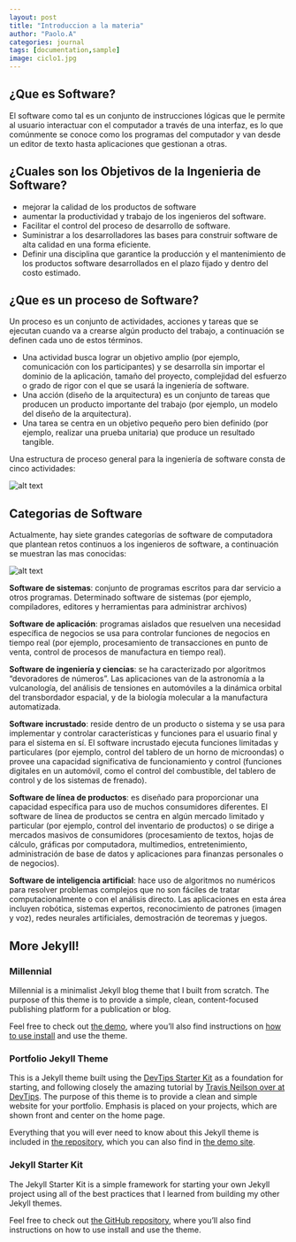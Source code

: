 ```yaml
---
layout: post
title: "Introduccion a la materia"
author: "Paolo.A"
categories: journal
tags: [documentation,sample]
image: ciclo1.jpg
---
```

## ¿Que es Software?

El software como tal es un conjunto de instrucciones lógicas que le permite al usuario interactuar con el computador a través de una interfaz, es lo que comúnmente se conoce como los programas del computador y van desde un editor de texto hasta aplicaciones que gestionan a otras.


## ¿Cuales son los Objetivos de la Ingenieria de Software?

* mejorar la calidad de los productos de software
* aumentar la productividad y trabajo de los ingenieros del software.
* Facilitar el control del proceso de desarrollo de software.
* Suministrar a los desarrolladores las bases para construir software de alta calidad en una forma eficiente.
* Definir una disciplina que garantice la producción y el mantenimiento de los productos software           desarrollados en el plazo fijado y dentro del costo estimado.

## ¿Que es un proceso de Software?

Un proceso es un conjunto de actividades, acciones y tareas que se ejecutan cuando va a crearse algún producto del trabajo, a continuación se definen cada uno de estos términos.

* Una actividad busca lograr un objetivo amplio (por ejemplo, comunicación con los participantes) y se desarrolla sin importar el dominio de la aplicación, tamaño del proyecto, complejidad del esfuerzo o grado de rigor con el que se usará la ingeniería de software.
* Una acción (diseño de la arquitectura) es un conjunto de tareas que producen un producto importante del trabajo (por ejemplo, un modelo del diseño de la arquitectura).
* Una tarea se centra en un objetivo pequeño pero bien definido (por ejemplo, realizar una prueba unitaria) que produce un resultado tangible.

Una estructura de proceso general para la ingeniería de software consta de cinco actividades:

![alt text](https://ingsotfwarekarlacevallos.files.wordpress.com/2015/04/4.png "Lagrange Demo Image") 



## Categorias de Software

Actualmente, hay siete grandes categorías de software de computadora que plantean retos continuos a los ingenieros de software, a continuación se muestran las mas conocidas:

![alt text](https://media.biobiochile.cl/wp-content/uploads/2015/12/pro-730x363.jpg "Lagrange Demo Image") 

**Software de sistemas**: conjunto de programas escritos para dar servicio a otros programas. Determinado software de sistemas (por ejemplo, compiladores, editores y herramientas para administrar archivos)

**Software de aplicación**: programas aislados que resuelven una necesidad específica de negocios se usa para controlar funciones de negocios en tiempo real (por ejemplo, procesamiento de transacciones en punto de venta, control de procesos de manufactura en tiempo real).

**Software de ingeniería y ciencias**: se ha caracterizado por algoritmos “devoradores de números”. Las aplicaciones van de la astronomía a la vulcanología, del análisis de tensiones en automóviles a la dinámica orbital del transbordador espacial, y de la biología molecular a la manufactura automatizada.

**Software incrustado**: reside dentro de un producto o sistema y se usa para implementar y controlar características y funciones para el usuario final y para el sistema en sí. El software incrustado ejecuta funciones limitadas y particulares (por ejemplo, control del tablero de un horno de microondas) o provee una capacidad significativa de funcionamiento y control (funciones digitales en un automóvil, como el control del combustible, del tablero de control y de los sistemas de frenado).

**Software de línea de productos**: es diseñado para proporcionar una capacidad específica para uso de muchos consumidores diferentes. El software de línea de productos se centra en algún mercado limitado y particular (por ejemplo, control del inventario de productos) o se dirige a mercados masivos de consumidores (procesamiento de textos, hojas de cálculo, gráficas por computadora, multimedios, entretenimiento, administración de base de datos y aplicaciones para finanzas personales o de negocios).

**Software de inteligencia artificial**: hace uso de algoritmos no numéricos para resolver problemas complejos que no son fáciles de tratar computacionalmente o con el análisis directo. Las aplicaciones en esta área incluyen robótica, sistemas expertos, reconocimiento de patrones (imagen y voz), redes neurales artificiales, demostración de teoremas y juegos.

## More Jekyll!

### Millennial

Millennial is a minimalist Jekyll blog theme that I built from scratch. The purpose of this theme is to provide a simple, clean, content-focused publishing platform for a publication or blog.

Feel free to check out <a href="https://lenpaul.github.io/Millennial/" target="_blank">the demo</a>, where you’ll also find instructions on <a href="https://lenpaul.github.io/Millennial/documentation/getting-started.html">how to use install</a> and use the theme.

### Portfolio Jekyll Theme

This is a Jekyll theme built using the [DevTips Starter Kit](http://devtipsstarterkit.com/) as a foundation for starting, and following closely the amazing tutorial by [Travis Neilson over at DevTips](https://www.youtube.com/watch?v=T6jKLsxbFg4&list=PL0CB3OvPhDA_STygmp3sDenx3UpdOMk7P). The purpose of this theme is to provide a clean and simple website for your portfolio. Emphasis is placed on your projects, which are shown front and center on the home page.

Everything that you will ever need to know about this Jekyll theme is included in [the repository](https://github.com/LeNPaul/portfolio-jekyll-theme), which you can also find in [the demo site](https://lenpaul.github.io/portfolio-jekyll-theme/).

### Jekyll Starter Kit

The Jekyll Starter Kit is a simple framework for starting your own Jekyll project using all of the best practices that I learned from building my other Jekyll themes.

Feel free to check out <a href="https://github.com/LeNPaul/jekyll-starter-kit" target="_blank">the GitHub repository</a>, where you’ll also find instructions on how to use install and use the theme.
